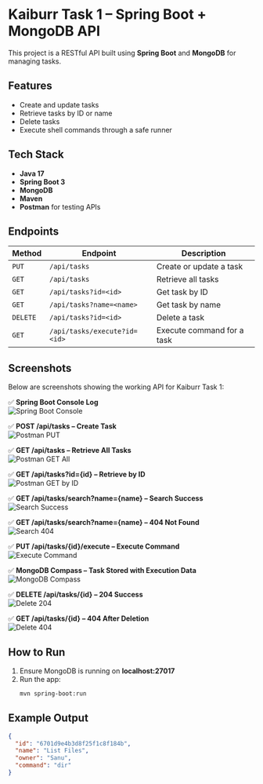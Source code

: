 # Kaiburr Task 1 – Spring Boot + MongoDB API

This project is a RESTful API built using **Spring Boot** and **MongoDB** for managing tasks.

## Features
- Create and update tasks  
- Retrieve tasks by ID or name  
- Delete tasks  
- Execute shell commands through a safe runner  

## Tech Stack
- **Java 17**  
- **Spring Boot 3**  
- **MongoDB**  
- **Maven**  
- **Postman** for testing APIs  

## Endpoints
| Method | Endpoint | Description |
|---------|-----------|-------------|
| `PUT` | `/api/tasks` | Create or update a task |
| `GET` | `/api/tasks` | Retrieve all tasks |
| `GET` | `/api/tasks?id=<id>` | Get task by ID |
| `GET` | `/api/tasks?name=<name>` | Get task by name |
| `DELETE` | `/api/tasks?id=<id>` | Delete a task |
| `GET` | `/api/tasks/execute?id=<id>` | Execute command for a task |

## Screenshots

Below are screenshots showing the working API for Kaiburr Task 1:

✅ **Spring Boot Console Log**  
![Spring Boot Console](screenshots/1-vscode-terminal.png)

✅ **POST /api/tasks – Create Task**  
![Postman PUT](screenshots/2-put-task.png)

✅ **GET /api/tasks – Retrieve All Tasks**  
![Postman GET All](screenshots/3-get-all.png)

✅ **GET /api/tasks?id={id} – Retrieve by ID**  
![Postman GET by ID](screenshots/4-get-by-id.png)

✅ **GET /api/tasks/search?name={name} – Search Success**  
![Search Success](screenshots/5-search-success.png)

✅ **GET /api/tasks/search?name={name} – 404 Not Found**  
![Search 404](screenshots/6-search-404.png)

✅ **PUT /api/tasks/{id}/execute – Execute Command**  
![Execute Command](screenshots/7-execute.png)

✅ **MongoDB Compass – Task Stored with Execution Data**  
![MongoDB Compass](screenshots/8-compass.png)

✅ **DELETE /api/tasks/{id} – 204 Success**  
![Delete 204](screenshots/9-delete-204.png)

✅ **GET /api/tasks/{id} – 404 After Deletion**  
![Delete 404](screenshots/10-delete-404.png)


## How to Run
1. Ensure MongoDB is running on **localhost:27017**  
2. Run the app:
   ```bash
   mvn spring-boot:run
## Example Output
```json
{
  "id": "6701d9e4b3d8f25f1c8f184b",
  "name": "List Files",
  "owner": "Sanu",
  "command": "dir"
}
